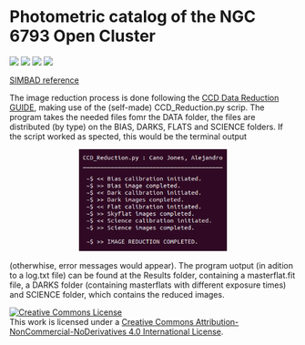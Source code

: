 # Photometric catalog of the NGC 6793 Open Cluster

<p float="left">
  <img src="Images/rSDSS.png" width="200" />
  <img src="Images/gSDSS.png" width="200" /> 
  <img src="Images/Ha.png" width="200" />
  <img src="Images/OIII.png" width="200" />
</p>

<a href="http://simbad.cds.unistra.fr/simbad/sim-basic?Ident=NGC6793&submit=SIMBAD+search">SIMBAD reference</a>


The image reduction process is done following the <a href="http://www.astropy.org/ccd-reduction-and-photometry-guide/v/dev/notebooks/00-00-Preface.html">CCD Data Reduction GUIDE</a>, making use of the (self-made) CCD_Reduction.py scrip. The program takes the needed files fomr the DATA folder, the files are distributed (by type) on the BIAS, DARKS, FLATS and SCIENCE folders. If the script worked as spected, this would be the terminal output
<p align="center">
  <img src="Images/TerminalOutput.png" width="260" />
</p>
(otherwhise, error messages would appear). The program uotput (in adition to a log.txt file) can be found at the Results folder, containing a masterflat.fit file, a DARKS folder (containing masterflats with different exposure times) and SCIENCE folder, which contains the reduced images.



<!-- START OF LICENSE -->
<p xmlns:dct="http://purl.org/dc/terms/" xmlns:cc="http://creativecommons.org/ns#" class="license-text">
  <a rel="license" href="http://creativecommons.org/licenses/by-nc-nd/4.0/">
    <img alt="Creative Commons License" style="border-width:0" src="https://i.creativecommons.org/l/by-nc-nd/4.0/88x31.png" />
  </a><br />
  This work is licensed under a
  <a rel="license" href="http://creativecommons.org/licenses/by-nc-nd/4.0/">Creative Commons Attribution-NonCommercial-NoDerivatives 4.0 International License</a>.
</p>
<!-- END OF LICENSE -->
